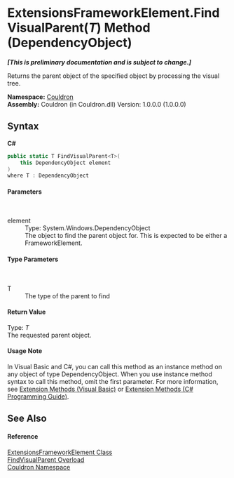 # ExtensionsFrameworkElement.FindVisualParent(*T*) Method (DependencyObject)
 _**\[This is preliminary documentation and is subject to change.\]**_

Returns the parent object of the specified object by processing the visual tree.

**Namespace:**&nbsp;<a href="N_Couldron">Couldron</a><br />**Assembly:**&nbsp;Couldron (in Couldron.dll) Version: 1.0.0.0 (1.0.0.0)

## Syntax

**C#**<br />
``` C#
public static T FindVisualParent<T>(
	this DependencyObject element
)
where T : DependencyObject

```


#### Parameters
&nbsp;<dl><dt>element</dt><dd>Type: System.Windows.DependencyObject<br />The object to find the parent object for. This is expected to be either a FrameworkElement.</dd></dl>

#### Type Parameters
&nbsp;<dl><dt>T</dt><dd>The type of the parent to find</dd></dl>

#### Return Value
Type: *T*<br />The requested parent object.

#### Usage Note
In Visual Basic and C#, you can call this method as an instance method on any object of type DependencyObject. When you use instance method syntax to call this method, omit the first parameter. For more information, see <a href="http://msdn.microsoft.com/en-us/library/bb384936.aspx">Extension Methods (Visual Basic)</a> or <a href="http://msdn.microsoft.com/en-us/library/bb383977.aspx">Extension Methods (C# Programming Guide)</a>.

## See Also


#### Reference
<a href="T_Couldron_ExtensionsFrameworkElement">ExtensionsFrameworkElement Class</a><br /><a href="Overload_Couldron_ExtensionsFrameworkElement_FindVisualParent">FindVisualParent Overload</a><br /><a href="N_Couldron">Couldron Namespace</a><br />
